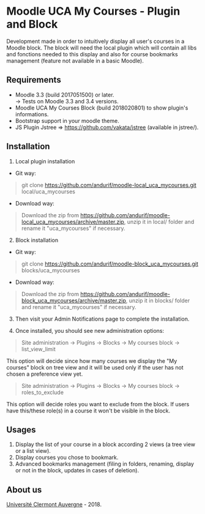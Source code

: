 Moodle UCA My Courses - Plugin and Block
==================================
Development made in order to intuitively display all user's courses in a Moodle block.
The block will need the local plugin which will contain all libs and fonctions needed to this display and also for course bookmarks management (feature not available in a basic Moodle).

Requirements
------------
- Moodle 3.3 (build 2017051500) or later.<br/>
-> Tests on Moodle 3.3 and 3.4 versions.<br/>
- Moodle UCA My Courses Block (build 2018020801) to show plugin's informations.
- Bootstrap support in your moodle theme.
- JS Plugin Jstree => https://github.com/vakata/jstree (available in jstree/).

Installation
------------
1. Local plugin installation

- Git way:
> git clone https://github.com/andurif/moodle-local_uca_mycourses.git local/uca_mycourses

- Download way:
> Download the zip from <a href="https://github.com/andurif/moodle-local_uca_mycourses/archive/master.zip">https://github.com/andurif/moodle-local_uca_mycourses/archive/master.zip</a>, unzip it in local/ folder and rename it "uca_mycourses" if necessary.
  
2. Block installation

- Git way:
> git clone https://github.com/andurif/moodle-block_uca_mycourses.git blocks/uca_mycourses

- Download way:
> Download the zip from <a href="https://github.com/andurif/moodle-block_uca_mycourses/archive/master.zip">https://github.com/andurif/moodle-block_uca_mycourses/archive/master.zip</a>, unzip it in blocks/ folder and rename it "uca_mycourses" if necessary.

3. Then visit your Admin Notifications page to complete the installation.

4. Once installed, you should see new administration options:

> Site administration -> Plugins -> Blocks -> My courses block -> list_view_limit

This option will decide since how many courses we display the "My courses" block on tree view and it will be used only if the user has not chosen a preference view yet.

> Site administration -> Plugins -> Blocks -> My courses block -> roles_to_exclude

This option will decide roles you want to exclude from the block. If users have this/these role(s) in a course it won't be visible in the block. 

Usages
-----
1. Display the list of your course in a block according 2 views (a tree view or a list view).
2. Display courses you chose to bookmark.
3. Advanced bookmarks management (filing in folders, renaming, display or not in the block, updates in cases of deletion).


About us
------
<a href="www.uca.fr">Université Clermont Auvergne</a> - 2018.